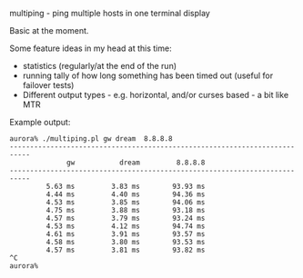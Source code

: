 multiping - ping multiple hosts in one terminal display

Basic at the moment.

Some feature ideas in my head at this time:

* statistics (regularly/at the end of the run)
* running tally of how long something has been timed out (useful for failover tests)
* Different output types - e.g. horizontal, and/or curses based - a bit like MTR

Example output:
```
aurora% ./multiping.pl gw dream  8.8.8.8
---------------------------------------------------------------------------
              gw           dream         8.8.8.8
---------------------------------------------------------------------------
         5.63 ms         3.83 ms        93.93 ms
         4.44 ms         4.40 ms        94.36 ms
         4.53 ms         3.85 ms        94.06 ms
         4.75 ms         3.88 ms        93.18 ms
         4.57 ms         3.79 ms        93.24 ms
         4.53 ms         4.12 ms        94.74 ms
         4.61 ms         3.91 ms        93.57 ms
         4.58 ms         3.80 ms        93.53 ms
         4.57 ms         3.81 ms        93.82 ms
^C
aurora%
```

